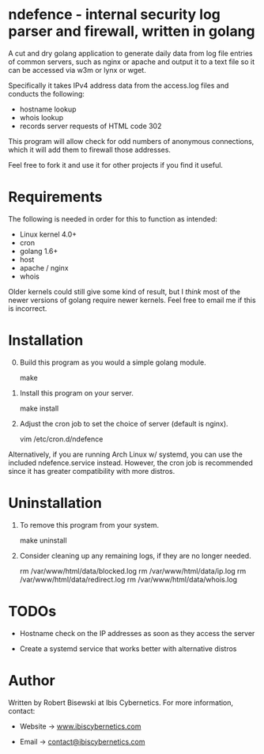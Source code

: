# ndefence - internal security log parser and firewall, written in golang 

A cut and dry golang application to generate daily data from log file
entries of common servers, such as nginx or apache and output it to a
text file so it can be accessed via w3m or lynx or wget.

Specifically it takes IPv4 address data from the access.log files and
conducts the following:

* hostname lookup
* whois lookup
* records server requests of HTML code 302

This program will allow check for odd numbers of anonymous connections,
which it will add them to firewall those addresses.

Feel free to fork it and use it for other projects if you find it
useful.


# Requirements

The following is needed in order for this to function as intended:

* Linux kernel 4.0+
* cron
* golang 1.6+
* host
* apache / nginx
* whois

Older kernels could still give some kind of result, but I *think* most of
the newer versions of golang require newer kernels. Feel free to email me if
this is incorrect.


# Installation

0) Build this program as you would a simple golang module.

    make

1) Install this program on your server.

    make install

2) Adjust the cron job to set the choice of server (default is nginx).

    vim /etc/cron.d/ndefence

Alternatively, if you are running Arch Linux w/ systemd, you can use the
included ndefence.service instead. However, the cron job is recommended
since it has greater compatibility with more distros.

# Uninstallation

1) To remove this program from your system.

    make uninstall

2) Consider cleaning up any remaining logs, if they are no longer needed.

    rm /var/www/html/data/blocked.log
    rm /var/www/html/data/ip.log
    rm /var/www/html/data/redirect.log
    rm /var/www/html/data/whois.log


# TODOs

* Hostname check on the IP addresses as soon as they access the server

* Create a systemd service that works better with alternative distros


# Author

Written by Robert Bisewski at Ibis Cybernetics. For more information, contact:

* Website -> www.ibiscybernetics.com

* Email -> contact@ibiscybernetics.com
